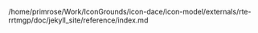 /home/primrose/Work/IconGrounds/icon-dace/icon-model/externals/rte-rrtmgp/doc/jekyll_site/reference/index.md